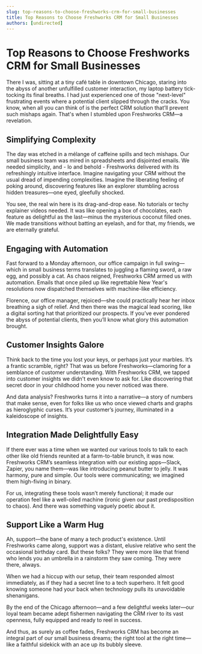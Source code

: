 ```yaml
---
slug: top-reasons-to-choose-freshworks-crm-for-small-businesses
title: Top Reasons to Choose Freshworks CRM for Small Businesses
authors: [undirected]
---
```


# Top Reasons to Choose Freshworks CRM for Small Businesses

There I was, sitting at a tiny café table in downtown Chicago, staring into the abyss of another unfulfilled customer interaction, my laptop battery tick-tocking its final breaths. I had just experienced one of those "next-level" frustrating events where a potential client slipped through the cracks. You know, when all you can think of is the perfect CRM solution that’ll prevent such mishaps again. That's when I stumbled upon Freshworks CRM—a revelation.

## Simplifying Complexity

The day was etched in a mélange of caffeine spills and tech mishaps. Our small business team was mired in spreadsheets and disjointed emails. We needed simplicity, and - lo and behold - Freshworks delivered with its refreshingly intuitive interface. Imagine navigating your CRM without the usual dread of impending complexities. Imagine the liberating feeling of poking around, discovering features like an explorer stumbling across hidden treasures—one eyed, gleefully shocked.

You see, the real win here is its drag-and-drop ease. No tutorials or techy explainer videos needed. It was like opening a box of chocolates, each feature as delightful as the last—minus the mysterious coconut filled ones. We made transitions without batting an eyelash, and for that, my friends, we are eternally grateful.

## Engaging with Automation

Fast forward to a Monday afternoon, our office campaign in full swing—which in small business terms translates to juggling a flaming sword, a raw egg, and possibly a cat. As chaos reigned, Freshworks CRM armed us with automation. Emails that once piled up like regrettable New Year's resolutions now dispatched themselves with machine-like efficiency.

Florence, our office manager, rejoiced—she could practically hear her inbox breathing a sigh of relief. And then there was the magical lead scoring, like a digital sorting hat that prioritized our prospects. If you’ve ever pondered the abyss of potential clients, then you’ll know what glory this automation brought.

## Customer Insights Galore

Think back to the time you lost your keys, or perhaps just your marbles. It’s a frantic scramble, right? That was us before Freshworks—clamoring for a semblance of customer understanding. With Freshworks CRM, we tapped into customer insights we didn't even know to ask for. Like discovering that secret door in your childhood home you never noticed was there.

And data analysis? Freshworks turns it into a narrative—a story of numbers that make sense, even for folks like us who once viewed charts and graphs as hieroglyphic curses. It’s your customer’s journey, illuminated in a kaleidoscope of insights.

## Integration Made Delightfully Easy

If there ever was a time when we wanted our various tools to talk to each other like old friends reunited at a farm-to-table brunch, it was now. Freshworks CRM’s seamless integration with our existing apps—Slack, Zapier, you name them—was like introducing peanut butter to jelly. It was harmony, pure and simple. Our tools were communicating; we imagined them high-fiving in binary.

For us, integrating these tools wasn’t merely functional; it made our operation feel like a well-oiled machine (ironic given our past predisposition to chaos). And there was something vaguely poetic about it.

## Support Like a Warm Hug

Ah, support—the bane of many a tech product's existence. Until Freshworks came along, support was a distant, elusive relative who sent the occasional birthday card. But these folks? They were more like that friend who lends you an umbrella in a rainstorm they saw coming. They were there, always.

When we had a hiccup with our setup, their team responded almost immediately, as if they had a secret line to a tech superhero. It felt good knowing someone had your back when technology pulls its unavoidable shenanigans.

By the end of the Chicago afternoon—and a few delightful weeks later—our loyal team became adept fishermen navigating the CRM river to its vast openness, fully equipped and ready to reel in success.

And thus, as surely as coffee fades, Freshworks CRM has become an integral part of our small business dreams; the right tool at the right time—like a faithful sidekick with an ace up its bubbly sleeve.